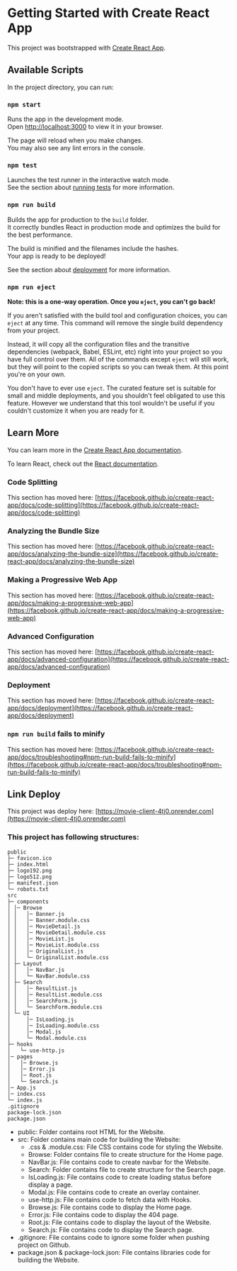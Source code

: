 # Getting Started with Create React App

This project was bootstrapped with [Create React App](https://github.com/facebook/create-react-app).

## Available Scripts

In the project directory, you can run:

### `npm start`

Runs the app in the development mode.\
Open [http://localhost:3000](http://localhost:3000) to view it in your browser.

The page will reload when you make changes.\
You may also see any lint errors in the console.

### `npm test`

Launches the test runner in the interactive watch mode.\
See the section about [running tests](https://facebook.github.io/create-react-app/docs/running-tests) for more information.

### `npm run build`

Builds the app for production to the `build` folder.\
It correctly bundles React in production mode and optimizes the build for the best performance.

The build is minified and the filenames include the hashes.\
Your app is ready to be deployed!

See the section about [deployment](https://facebook.github.io/create-react-app/docs/deployment) for more information.

### `npm run eject`

**Note: this is a one-way operation. Once you `eject`, you can't go back!**

If you aren't satisfied with the build tool and configuration choices, you can `eject` at any time. This command will remove the single build dependency from your project.

Instead, it will copy all the configuration files and the transitive dependencies (webpack, Babel, ESLint, etc) right into your project so you have full control over them. All of the commands except `eject` will still work, but they will point to the copied scripts so you can tweak them. At this point you're on your own.

You don't have to ever use `eject`. The curated feature set is suitable for small and middle deployments, and you shouldn't feel obligated to use this feature. However we understand that this tool wouldn't be useful if you couldn't customize it when you are ready for it.

## Learn More

You can learn more in the [Create React App documentation](https://facebook.github.io/create-react-app/docs/getting-started).

To learn React, check out the [React documentation](https://reactjs.org/).

### Code Splitting

This section has moved here: [https://facebook.github.io/create-react-app/docs/code-splitting](https://facebook.github.io/create-react-app/docs/code-splitting)

### Analyzing the Bundle Size

This section has moved here: [https://facebook.github.io/create-react-app/docs/analyzing-the-bundle-size](https://facebook.github.io/create-react-app/docs/analyzing-the-bundle-size)

### Making a Progressive Web App

This section has moved here: [https://facebook.github.io/create-react-app/docs/making-a-progressive-web-app](https://facebook.github.io/create-react-app/docs/making-a-progressive-web-app)

### Advanced Configuration

This section has moved here: [https://facebook.github.io/create-react-app/docs/advanced-configuration](https://facebook.github.io/create-react-app/docs/advanced-configuration)

### Deployment

This section has moved here: [https://facebook.github.io/create-react-app/docs/deployment](https://facebook.github.io/create-react-app/docs/deployment)

### `npm run build` fails to minify

This section has moved here: [https://facebook.github.io/create-react-app/docs/troubleshooting#npm-run-build-fails-to-minify](https://facebook.github.io/create-react-app/docs/troubleshooting#npm-run-build-fails-to-minify)

## Link Deploy

This project was deploy here: [https://movie-client-4tj0.onrender.com](https://movie-client-4tj0.onrender.com)

### This project has following structures:

```
public
├─ favicon.ico
├─ index.html
├─ logo192.png
├─ logo512.png
├─ manifest.json
└─ robots.txt
src
├─ components
│ │─ Browse
│ │   │─ Banner.js
│ │   │─ Banner.module.css
│ │   │─ MovieDetail.js
│ │   │─ MovieDetail.module.css
│ │   │─ MovieList.js
│ │   │─ MovieList.module.css
│ │   │─ OriginalList.js
│ │   └─ OriginalList.module.css
│ ├─ Layout
│ │   │─ NavBar.js
│ │   └─ NavBar.module.css
│ ├─ Search
│ │   │─ ResultList.js
│ │   │─ ResultList.module.css
│ │   │─ SearchForm.js
│ │   └─ SearchForm.module.css
│ └─ UI
│     │─ IsLoading.js
│     │─ IsLoading.module.css
│     │─ Modal.js
│     └─ Modal.module.css
├─ hooks
│   └─ use-http.js
│─ pages
│   │─ Browse.js
│   │─ Error.js
│   │─ Root.js
│   └─ Search.js
│─ App.js
│─ index.css
└─ index.js
.gitignore
package-lock.json
package.json
```

- public: Folder contains root HTML for the Website.
- src: Folder contains main code for building the Website:
  - .css & .module.css: File CSS contains code for styling the Website.
  - Browse: Folder contains file to create structure for the Home page.
  - NavBar.js: File contains code to create navbar for the Website.
  - Search: Folder contains file to create structure for the Search page.
  - IsLoading.js: File contains code to create loading status before display a page.
  - Modal.js: File contains code to create an overlay container.
  - use-http.js: File contains code to fetch data with Hooks.
  - Browse.js: File contains code to display the Home page.
  - Error.js: File contains code to display the 404 page.
  - Root.js: File contains code to display the layout of the Website.
  - Search.js: File contains code to display the Search page.
- .gitignore: File contains code to ignore some folder when pushing project on Github.
- package.json & package-lock.json: File contains libraries code for building the Website.

